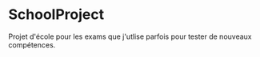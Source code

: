 # SchoolProject
Projet d'école pour les exams que j'utlise parfois pour tester de nouveaux compétences.
